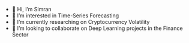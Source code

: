 - 👋 Hi, I’m Simran
- 👀 I’m interested in Time-Series Forecasting
- 🌱 I’m currently researching on Cryptocurrency Volatility
- 💞️ I’m looking to collaborate on Deep Learning projects in the Finance Sector

<!---
simransinghgulati/simransinghgulati is a ✨ special ✨ repository because its `README.md` (this file) appears on your GitHub profile.
You can click the Preview link to take a look at your changes.
--->
